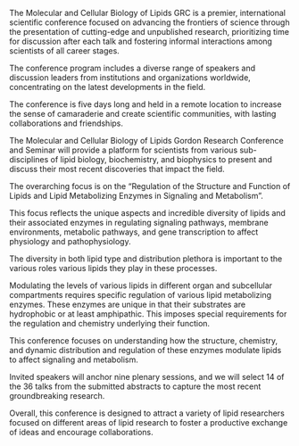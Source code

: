 
The Molecular and Cellular Biology of Lipids GRC is a premier, international scientific conference focused on advancing the frontiers of science through the presentation of cutting-edge and unpublished research, prioritizing time for discussion after each talk and fostering informal interactions among scientists of all career stages. 

The conference program includes a diverse range of speakers and discussion leaders from institutions and organizations worldwide, concentrating on the latest developments in the field. 

The conference is five days long and held in a remote location to increase the sense of camaraderie and create scientific communities, with lasting collaborations and friendships.

The Molecular and Cellular Biology of Lipids Gordon Research Conference and Seminar will provide a platform for scientists from various sub-disciplines of lipid biology, biochemistry, and biophysics to present and discuss their most recent discoveries that impact the field. 

The overarching focus is on the “Regulation of the Structure and Function of Lipids and Lipid Metabolizing Enzymes in Signaling and Metabolism”. 

This focus reflects the unique aspects and incredible diversity of lipids and their associated enzymes in regulating signaling pathways, membrane environments, metabolic pathways, and gene transcription to affect physiology and pathophysiology. 

The diversity in both lipid type and distribution plethora is important to the various roles various lipids they play in these processes. 

Modulating the levels of various lipids in different organ and subcellular compartments requires specific regulation of various lipid metabolizing enzymes. These enzymes are unique in that their substrates are hydrophobic or at least amphipathic. This imposes special requirements for the regulation and chemistry underlying their function. 

This conference focuses on understanding how the structure, chemistry, and dynamic distribution and regulation of these enzymes modulate lipids to affect signaling and metabolism. 

Invited speakers will anchor nine plenary sessions, and we will select 14 of the 36 talks from the submitted abstracts to capture the most recent groundbreaking research. 

Overall, this conference is designed to attract a variety of lipid researchers focused on different areas of lipid research to foster a productive exchange of ideas and encourage collaborations. 
